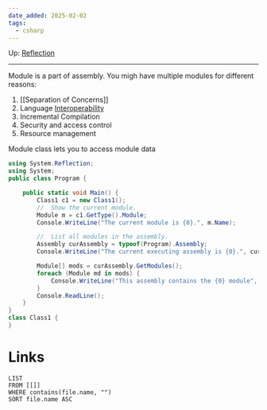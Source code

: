 ```yaml
---
date_added: 2025-02-02
tags:
  - csharp
---
```

Up: [Reflection](Reflection.md)
___
 Module is a part of assembly. You migh have multiple modules for different reasons:

1. [[Separation of Concerns]]
2. Language [Interoperability](Interoperability.md)
3. Incremental Compilation
4. Security and access control
5. Resource management

Module class lets you to access module data
```cs
using System.Reflection;
using System;
public class Program {

    public static void Main() {
        Class1 c1 = new Class1();
        //  Show the current module.
        Module m = c1.GetType().Module;
        Console.WriteLine("The current module is {0}.", m.Name);

        //  List all modules in the assembly.
        Assembly curAssembly = typeof(Program).Assembly;
        Console.WriteLine("The current executing assembly is {0}.", curAssembly);

        Module[] mods = curAssembly.GetModules();
        foreach (Module md in mods) {
            Console.WriteLine("This assembly contains the {0} module", md.Name);
        }
        Console.ReadLine();
    }
}
class Class1 {
}
```
# Links
```dataview
LIST
FROM [[]]
WHERE contains(file.name, "")
SORT file.name ASC
```
